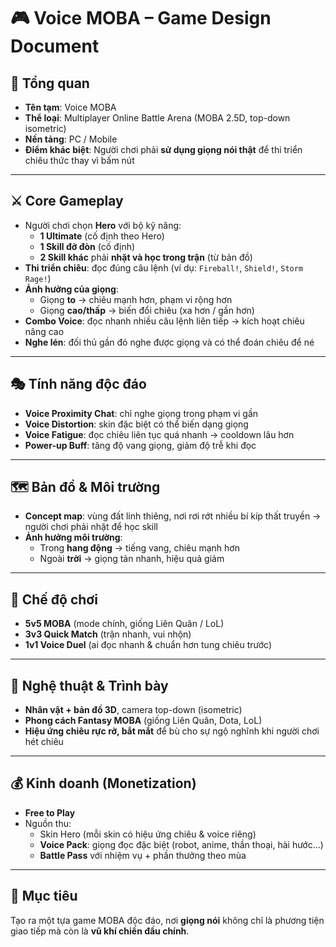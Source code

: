 # 🎮 Voice MOBA – Game Design Document

## 📝 Tổng quan
- **Tên tạm**: Voice MOBA  
- **Thể loại**: Multiplayer Online Battle Arena (MOBA 2.5D, top-down isometric)  
- **Nền tảng**: PC / Mobile  
- **Điểm khác biệt**: Người chơi phải **sử dụng giọng nói thật** để thi triển chiêu thức thay vì bấm nút  

---

## ⚔️ Core Gameplay
- Người chơi chọn **Hero** với bộ kỹ năng:
  - **1 Ultimate** (cố định theo Hero)  
  - **1 Skill đỡ đòn** (cố định)  
  - **2 Skill khác** phải **nhặt và học trong trận** (từ bản đồ)  
- **Thi triển chiêu**: đọc đúng câu lệnh (ví dụ: `Fireball!`, `Shield!`, `Storm Rage!`)  
- **Ảnh hưởng của giọng**:
  - Giọng **to** → chiêu mạnh hơn, phạm vi rộng hơn  
  - Giọng **cao/thấp** → biến đổi chiêu (xa hơn / gần hơn)  
- **Combo Voice**: đọc nhanh nhiều câu lệnh liên tiếp → kích hoạt chiêu nâng cao  
- **Nghe lén**: đối thủ gần đó nghe được giọng và có thể đoán chiêu để né  

---

## 🎭 Tính năng độc đáo
- **Voice Proximity Chat**: chỉ nghe giọng trong phạm vi gần  
- **Voice Distortion**: skin đặc biệt có thể biến dạng giọng  
- **Voice Fatigue**: đọc chiêu liên tục quá nhanh → cooldown lâu hơn  
- **Power-up Buff**: tăng độ vang giọng, giảm độ trễ khi đọc  

---

## 🗺️ Bản đồ & Môi trường
- **Concept map**: vùng đất linh thiêng, nơi rơi rớt nhiều bí kíp thất truyền → người chơi phải nhặt để học skill  
- **Ảnh hưởng môi trường**:
  - Trong **hang động** → tiếng vang, chiêu mạnh hơn  
  - Ngoài **trời** → giọng tản nhanh, hiệu quả giảm  

---

## 👥 Chế độ chơi
- **5v5 MOBA** (mode chính, giống Liên Quân / LoL)  
- **3v3 Quick Match** (trận nhanh, vui nhộn)  
- **1v1 Voice Duel** (ai đọc nhanh & chuẩn hơn tung chiêu trước)  

---

## 🎨 Nghệ thuật & Trình bày
- **Nhân vật + bản đồ 3D**, camera top-down (isometric)  
- **Phong cách Fantasy MOBA** (giống Liên Quân, Dota, LoL)  
- **Hiệu ứng chiêu rực rỡ, bắt mắt** để bù cho sự ngộ nghĩnh khi người chơi hét chiêu  

---

## 💰 Kinh doanh (Monetization)
- **Free to Play**  
- Nguồn thu:  
  - Skin Hero (mỗi skin có hiệu ứng chiêu & voice riêng)  
  - **Voice Pack**: giọng đọc đặc biệt (robot, anime, thần thoại, hài hước...)  
  - **Battle Pass** với nhiệm vụ + phần thưởng theo mùa  

---

## 🚀 Mục tiêu
Tạo ra một tựa game MOBA độc đáo, nơi **giọng nói** không chỉ là phương tiện giao tiếp mà còn là **vũ khí chiến đấu chính**.
